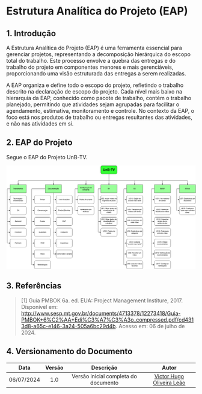 # Estrutura Analítica do Projeto (EAP)

## 1. Introdução

A Estrutura Analítica do Projeto (EAP) é uma ferramenta essencial para gerenciar projetos, representando a decomposição hierárquica do escopo total do trabalho. Este processo envolve a quebra das entregas e do trabalho do projeto em componentes menores e mais gerenciáveis, proporcionando uma visão estruturada das entregas a serem realizadas.

A EAP organiza e define todo o escopo do projeto, refletindo o trabalho descrito na declaração de escopo do projeto. Cada nível mais baixo na hierarquia da EAP, conhecido como pacote de trabalho, contém o trabalho planejado, permitindo que atividades sejam agrupadas para facilitar o agendamento, estimativa, monitoramento e controle. No contexto da EAP, o foco está nos produtos de trabalho ou entregas resultantes das atividades, e não nas atividades em si.

## 2. EAP do Projeto

Segue o EAP do Projeto UnB-TV.

![EAP](https://raw.githubusercontent.com/fga-eps-mds/2024.1-UnB-TV-DOC/main/docs/assets/eap_final.png)

## 3. Referências

> [1] Guia PMBOK 6a. ed. EUA: Project Management Institure, 2017. Disponível em: http://www.sesp.mt.gov.br/documents/4713378/12273418/Guia-PMBOK+6%C2%AA+Edi%C3%A7%C3%A3o_compressed.pdf/cd4313d8-a65c-e146-3a24-505a6bc29d4b. Acesso em: 06 de julho de 2024.

## 4. Versionamento do Documento

| Data | Versão | Descrição | Autor |
| :-----: | :-------------: | :---------------: | :-: |
| 06/07/2024 | 1.0 | Versão inicial completa do documento | [Victor Hugo Oliveira Leão](https://github.com/victorleaoo) |
